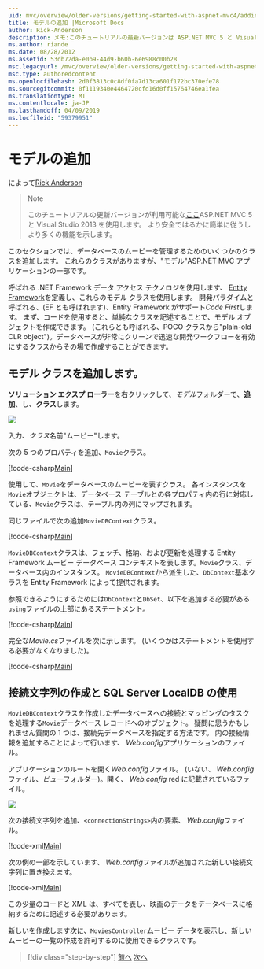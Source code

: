 ```yaml
---
uid: mvc/overview/older-versions/getting-started-with-aspnet-mvc4/adding-a-model
title: モデルの追加 |Microsoft Docs
author: Rick-Anderson
description: メモ:このチュートリアルの最新バージョンは ASP.NET MVC 5 と Visual Studio 2013 を使用します。 安全なはるかに簡単に従い、デモをお勧めしています.
ms.author: riande
ms.date: 08/28/2012
ms.assetid: 53db72da-e0b9-44d9-b60b-6e6988c00b28
msc.legacyurl: /mvc/overview/older-versions/getting-started-with-aspnet-mvc4/adding-a-model
msc.type: authoredcontent
ms.openlocfilehash: 2d0f3813c0c8df0fa7d13ca601f172bc370efe78
ms.sourcegitcommit: 0f1119340e4464720cfd16d0ff15764746ea1fea
ms.translationtype: MT
ms.contentlocale: ja-JP
ms.lasthandoff: 04/09/2019
ms.locfileid: "59379951"
---
```

# <a name="adding-a-model"></a>モデルの追加

によって[Rick Anderson]((https://twitter.com/RickAndMSFT))

> > [!NOTE]
> > このチュートリアルの更新バージョンが利用可能な[ここ](../../getting-started/introduction/getting-started.md)ASP.NET MVC 5 と Visual Studio 2013 を使用します。 より安全ではるかに簡単に従うしより多くの機能を示します。


このセクションでは、データベースのムービーを管理するためのいくつかのクラスを追加します。 これらのクラスがありますが、&quot;モデル&quot;ASP.NET MVC アプリケーションの一部です。

呼ばれる .NET Framework データ アクセス テクノロジを使用します、 [Entity Framework](https://msdn.microsoft.com/library/bb399572(VS.110).aspx)を定義し、これらのモデル クラスを使用します。 開発パラダイムと呼ばれる、(EF とも呼ばれます)、Entity Framework がサポート*Code First*します。 まず、コードを使用すると、単純なクラスを記述することで、モデル オブジェクトを作成できます。 (これらとも呼ばれる、POCO クラスから&quot;plain-old CLR object&quot;)。データベースが非常にクリーンで迅速な開発ワークフローを有効にするクラスからその場で作成することができます。

## <a name="adding-model-classes"></a>モデル クラスを追加します。

**ソリューション エクスプ ローラー**を右クリックして、*モデル*フォルダーで、**追加**、し、**クラス**します。

![](adding-a-model/_static/image1.png)

入力、*クラス*名前&quot;ムービー&quot;します。

次の 5 つのプロパティを追加、`Movie`クラス。

[!code-csharp[Main](adding-a-model/samples/sample1.cs)]

使用して、`Movie`をデータベースのムービーを表すクラス。 各インスタンスを`Movie`オブジェクトは、データベース テーブルとの各プロパティ内の行に対応している、`Movie`クラスは、テーブル内の列にマップされます。

同じファイルで次の追加`MovieDBContext`クラス。

[!code-csharp[Main](adding-a-model/samples/sample2.cs)]

`MovieDBContext`クラスは、フェッチ、格納、および更新を処理する Entity Framework ムービー データベース コンテキストを表します。`Movie`クラス、データベース内のインスタンス。 `MovieDBContext`から派生した、`DbContext`基本クラスを Entity Framework によって提供されます。

参照できるようにするためには`DbContext`と`DbSet`、以下を追加する必要がある`using`ファイルの上部にあるステートメント。

[!code-csharp[Main](adding-a-model/samples/sample3.cs)]

完全な*Movie.cs*ファイルを次に示します。 (いくつかはステートメントを使用する必要がなくなりました)。

[!code-csharp[Main](adding-a-model/samples/sample4.cs)]

## <a name="creating-a-connection-string-and-working-with-sql-server-localdb"></a>接続文字列の作成と SQL Server LocalDB の使用

`MovieDBContext`クラスを作成したデータベースへの接続とマッピングのタスクを処理する`Movie`データベース レコードへのオブジェクト。 疑問に思うかもしれません質問の 1 つは、接続先データベースを指定する方法です。 内の接続情報を追加することによって行います、 *Web.config*アプリケーションのファイル。

アプリケーションのルートを開く*Web.config*ファイル。 (いない、 *Web.config*ファイル、*ビュー*フォルダー)。開く、 *Web.config* red に記載されているファイル。

![](adding-a-model/_static/image2.png)

次の接続文字列を追加、`<connectionStrings>`内の要素、 *Web.config*ファイル。

[!code-xml[Main](adding-a-model/samples/sample5.xml)]

次の例の一部を示しています、 *Web.config*ファイルが追加された新しい接続文字列に置き換えます。

[!code-xml[Main](adding-a-model/samples/sample6.xml?highlight=6-9)]

この少量のコードと XML は、すべてを表し、映画のデータをデータベースに格納するために記述する必要があります。

新しいを作成します次に、`MoviesController`ムービー データを表示し、新しいムービーの一覧の作成を許可するのに使用できるクラスです。

> [!div class="step-by-step"]
> [前へ](adding-a-view.md)
> [次へ](accessing-your-models-data-from-a-controller.md)
